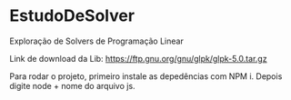 # EstudoDeSolver

Exploração de Solvers de Programação Linear

Link de download da Lib: https://ftp.gnu.org/gnu/glpk/glpk-5.0.tar.gz

Para rodar o projeto, primeiro instale as depedências com NPM i. Depois digite node + nome do arquivo js.
